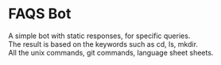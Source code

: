 # FAQS Bot

A simple bot with static responses, for specific queries.  
The result is based on the keywords such as cd, ls, mkdir.  
All the unix commands, git commands, language sheet sheets.
